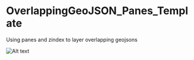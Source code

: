 # OverlappingGeoJSON_Panes_Template
Using panes and zindex to layer overlapping geojsons

![Alt text](OverlappingGeoJSON_Panes_Template/Readme_image_view.png "Optional title")
